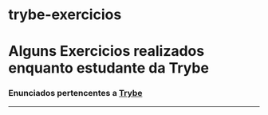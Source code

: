 # trybe-exercicios

# Alguns Exercicios realizados enquanto estudante da Trybe


### Enunciados pertencentes a  [Trybe](https://www.betrybe.com/)

---

